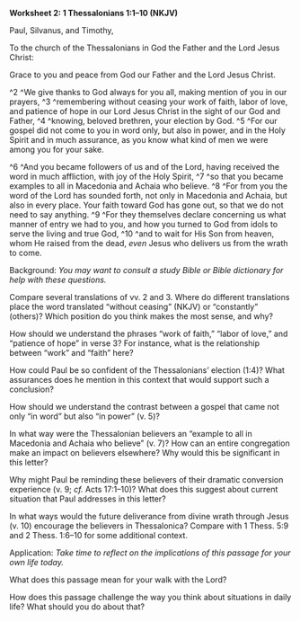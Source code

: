 **Worksheet 2: 1 Thessalonians 1:1–10 (NKJV)**

Paul, Silvanus, and Timothy,

To the church of the Thessalonians in God the Father and the Lord Jesus Christ:

Grace to you and peace from God our Father and the Lord Jesus Christ.

^2 ^We give thanks to God always for you all, making mention of you in our prayers, ^3 ^remembering without ceasing your work of faith, labor of love, and patience of hope in our Lord Jesus Christ in the sight of our God and Father, ^4 ^knowing, beloved brethren, your election by God. ^5 ^For our gospel did not come to you in word only, but also in power, and in the Holy Spirit and in much assurance, as you know what kind of men we were among you for your sake.

^6 ^And you became followers of us and of the Lord, having received the word in much affliction, with joy of the Holy Spirit, ^7 ^so that you became examples to all in Macedonia and Achaia who believe. ^8 ^For from you the word of the Lord has sounded forth, not only in Macedonia and Achaia, but also in every place. Your faith toward God has gone out, so that we do not need to say anything. ^9 ^For they themselves declare concerning us what manner of entry we had to you, and how you turned to God from idols to serve the living and true God, ^10 ^and to wait for His Son from heaven, whom He raised from the dead, *even* Jesus who delivers us from the wrath to come.

Background: *You may want to consult a study Bible or Bible dictionary for help with these questions.*

Compare several translations of vv. 2 and 3. Where do different translations place the word translated “without ceasing” (NKJV) or “constantly” (others)? Which position do you think makes the most sense, and why?

How should we understand the phrases “work of faith,” “labor of love,” and “patience of hope” in verse 3? For instance, what is the relationship between “work” and “faith” here?

How could Paul be so confident of the Thessalonians’ election (1:4)? What assurances does he mention in this context that would support such a conclusion?

How should we understand the contrast between a gospel that came not only “in word” but also “in power” (v. 5)?

In what way were the Thessalonian believers an “example to all in Macedonia and Achaia who believe” (v. 7)? How can an entire congregation make an impact on believers elsewhere? Why would this be significant in this letter?

Why might Paul be reminding these believers of their dramatic conversion experience (v. 9; *cf.* Acts 17:1–10)? What does this suggest about current situation that Paul addresses in this letter?

In what ways would the future deliverance from divine wrath through Jesus (v. 10) encourage the believers in Thessalonica? Compare with 1 Thess. 5:9 and 2 Thess. 1:6–10 for some additional context.

Application: *Take time to reflect on the implications of this passage for your own life today.*

What does this passage mean for your walk with the Lord?

How does this passage challenge the way you think about situations in daily life? What should you do about that?
